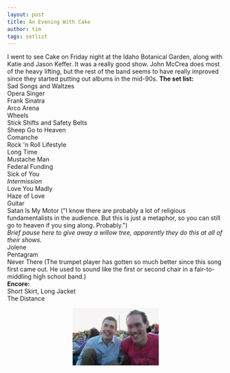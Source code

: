 ```yaml
---
layout: post
title: An Evening With Cake
author: tim
tags: setlist
---
```

I went to see Cake on Friday night at the Idaho Botanical Garden, along with Katie and Jason Keffer. It was a really good show. John McCrea does most of the heavy lifting, but the rest of the band seems to have really improved since they started putting out albums in the mid-90s. 
**The set list:**  
Sad Songs and Waltzes  
Opera Singer  
Frank Sinatra  
Arco Arena  
Wheels  
Stick Shifts and Safety Belts  
Sheep Go to Heaven  
Comanche  
Rock 'n Roll Lifestyle  
Long Time  
Mustache Man  
Federal Funding  
Sick of You   
*Intermission*  
Love You Madly  
Haze of Love  
Guitar  
Satan Is My Motor ("I know there are probably a lot of religious fundamentalists in the audience. But this is just a metaphor, so you can still go to heaven if you sing along. Probably.")  
*Brief pause here to give away a willow tree, apparently they do this at all of their shows.*  
Jolene  
Pentagram  
Never There (The trumpet player has gotten so much better since this song first came out. He used to sound like the first or second chair in a fair-to-middling high school band.)  
**Encore:**  
Short Skirt, Long Jacket  
The Distance

<a href="/images/tim_jason.JPG"><img style="display:block; margin:0px auto 10px; text-align:center;cursor:pointer; cursor:hand;width: 200px; height: 133px;" src="/images/tim_jason.JPG" border="0" /></a>